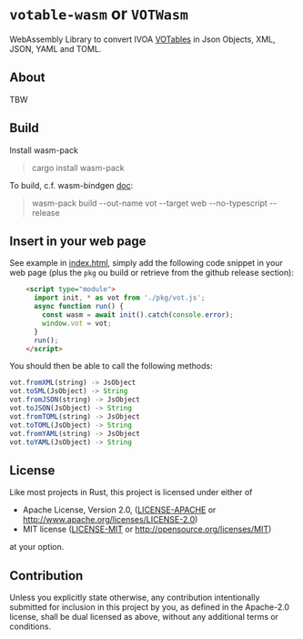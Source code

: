<meta charset="utf-8"/>

# `votable-wasm` or `VOTWasm`

WebAssembly Library to convert IVOA [VOTables](https://www.ivoa.net/documents/VOTable/20191021/REC-VOTable-1.4-20191021.html)
in Json Objects, XML, JSON, YAML and TOML.

## About

TBW


## Build

Install wasm-pack
> cargo install wasm-pack

To build, c.f. wasm-bindgen [doc](https://rustwasm.github.io/docs/wasm-bindgen/reference/deployment.html):
> wasm-pack build --out-name vot --target web --no-typescript --release


## Insert in your web page

See example in [index.html](index.html), simply add the following code snippet in your web page
(plus the `pkg` ou build or retrieve from the github release section):
```html
    <script type="module">
      import init, * as vot from './pkg/vot.js';
      async function run() {
        const wasm = await init().catch(console.error);
	    window.vot = vot;
      }
      run();
    </script>
```

You should then be able to call the following methods:
```javascript
vot.fromXML(string) -> JsObject
vot.toSML(JsObject) -> String
vot.fromJSON(string) -> JsObject
vot.toJSON(JsObject) -> String
vot.fromTOML(string) -> JsObject
vot.toTOML(JsObject) -> String
vot.fromYAML(string) -> JsObject
vot.toYAML(JsObject) -> String
```


## License

Like most projects in Rust, this project is licensed under either of

* Apache License, Version 2.0, ([LICENSE-APACHE](LICENSE-APACHE) or
  http://www.apache.org/licenses/LICENSE-2.0)
* MIT license ([LICENSE-MIT](LICENSE-MIT) or
  http://opensource.org/licenses/MIT)

at your option.


## Contribution

Unless you explicitly state otherwise, any contribution intentionally submitted
for inclusion in this project by you, as defined in the Apache-2.0 license,
shall be dual licensed as above, without any additional terms or conditions.

